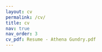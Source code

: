 ```yaml
---
layout: cv
permalink: /cv/
title: cv
nav: true
nav_order: 3
cv_pdf: Resume - Athena Gundry.pdf
---
```

